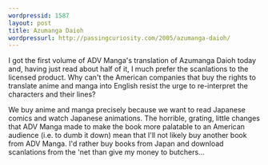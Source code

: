 ```yaml
--- 
wordpressid: 1587
layout: post
title: Azumanga Daioh
wordpressurl: http://passingcuriosity.com/2005/azumanga-daioh/
---
```

I got the first volume of ADV Manga's translation of Azumanga Daioh today and, having just read about half of it, I much prefer  the scanlations to the licensed product. Why can't the American companies that buy the rights to translate anime and manga into English resist the urge to re-interpret the characters and their lines?

We buy anime and manga precisely because we want to read Japanese comics and watch Japanese animations. The horrible,  grating, little changes that ADV Manga made to make the book more palatable  to an American audience (i.e. to dumb it down)  mean that I'll not likely buy another book from ADV Manga. I'd rather buy books from Japan and download scanlations from the 'net than give my money to butchers...
